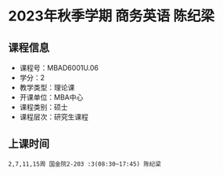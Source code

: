 # 2023年秋季学期 商务英语 陈纪梁






## 课程信息

- 课程号：MBAD6001U.06
- 学分：2
- 教学类型：理论课
- 开课单位：MBA中心
- 课程类别：硕士
- 课程层次：研究生课程

## 上课时间

```
2,7,11,15周 国金院2-203 :3(08:30~17:45) 陈纪梁
```

